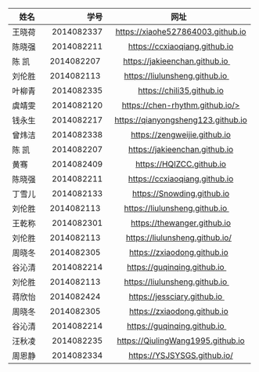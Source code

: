 | 姓名        | 学号  | 网址|
| --------   | -----:  | :----:  |
| 王晓荷    | 2014082337 |   https://xiaohe527864003.github.io  |
| 陈晓强    | 2014082211 |   https://ccxiaoqiang.github.io  |
| 陈  凯    | 2014082207 | https://jakieenchan.github.io    |
| 刘伦胜  | 2014082113   | https://liulunsheng.github.io    |
| 叶柳青    | 2014082335 |   https://chili35.github.io  |
| 虞靖雯    | 2014082120 |   https://chen-rhythm.github.io/>  |
| 钱永生    | 2014082217 |   https://qianyongsheng123.github.io  |
| 曾炜洁    | 2014082338 |   https://zengweijie.github.io  |
| 陈  凯    | 2014082207 |   https://jakieenchan.github.io  |
| 黄骞    | 2014082409 |   https://HQIZCC.github.io  |
| 陈晓强    | 2014082211 |   https://ccxiaoqiang.github.io  |
| 丁雪儿    | 2014082133 |   https://Snowding.github.io  |
| 刘伦胜    | 2014082113 | https://liulunsheng.github.io    |
| 王乾称    | 2014082301 |   https://thewanger.github.io  |
| 刘伦胜  | 2014082113   | https://liulunsheng.github.io/  |
| 周晓冬     | 2014082305  | https://zxiaodong.github.io |
| 谷沁清  | 2014082214  | https://guqinqing.github.io    |
| 刘伦胜  | 2014082113   | https://liulunsheng.github.io    |
| 蒋欣怡  | 2014082424   | https://jessciary.github.io    |
| 周晓冬     | 2014082305  | https://zxiaodong.github.io |
| 谷沁清  | 2014082214  | https://guqinqing.github.io    |
| 汪秋凌    | 2014082235 |   https://QiulingWang1995.github.io  |
| 周恩静    | 2014082334 |   https://YSJSYSGS.github.io/  |
